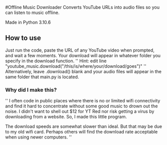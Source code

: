 #Offline Music Downloader
Converts YouTube URLs into audio files so you can listen to music offline.

Made in Python 3.10.6

## How to use

Just run the code, paste the URL of any YouTube video when prompted, and wait a few moments. Your download will appear in whatever folder you specify in the download function.
''
Hint: edit line "youtube_music.download("/this/is/where/your/download/goes")"
''
Alternatively, leave .download() blank and your audio files will appear in the same folder that main.py is located.

### Why did I make this?
''
I often code in public places where there is no or limited wifi connectivity and find it hard to concentrate without some good music to drown out the noise. I didn't want to shell out $12 for YT Red nor risk getting a virus by downloading from a website. So, I made this little program.

The download speeds are somewhat slower than ideal. But that may be due to my old wifi card. Perhaps others will find the download rate acceptable when using newer computers.
''

